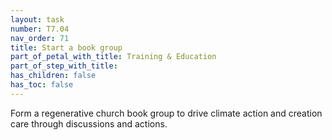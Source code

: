 ```yaml
---
layout: task
number: T7.04
nav_order: 71
title: Start a book group
part_of_petal_with_title: Training & Education
part_of_step_with_title: 
has_children: false
has_toc: false
---
```


Form a regenerative church book group to drive climate action and creation care through discussions and actions.
